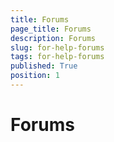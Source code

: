 ```yaml
---
title: Forums
page_title: Forums
description: Forums
slug: for-help-forums
tags: for-help-forums
published: True
position: 1
---
```


# Forums
